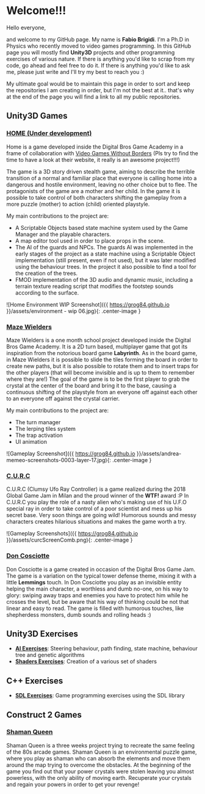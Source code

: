 # Welcome!!!

Hello everyone,

and welcome to my GitHub page. My name is **Fabio Brigidi**. I'm a Ph.D in Physics who recently moved to video games programming. In this GitHub page you will mostly find **Unity3D** projects and other programming exercises of various nature. If there is anything you'd like to scrap from my code, go ahead and feel free to do it. If there is anything you'd like to ask me, please just write and I'll try my best to reach you :)

My ultimate goal would be to maintain this page in order to sort and keep the repositories I am creating in order, but I'm not the best at it.. that's why at the end of the page you will find a link to all my public repositories.


## Unity3D Games

### [HOME (Under development)](https://github.com/Grog84/BigOne)

Home is a game developed inside the Digital Bros Game Academy in a frame of collaboration with [Video Games Without Borders](http://vgwb.org/) (Pls try to find the time to have a look at their website, it really is an awesome project!!!)

The game is a 3D story driven stealth game, aiming to describe the terrible transition of a normal and familiar place that everyone is calling home into a dangerous and hostile environment, leaving no other choice but to flee. The protagonists of the game are a mother and her child. In the game it is possible to take control of both characters shifting the gameplay from a more puzzle (mother) to action (child) oriented playstyle. 

My main contributions to the project are:
- A Scriptable Objects based state machine system used by the Game Manager and the playable characters.
- A map editor tool used in order to place props in the scene.
- The AI of the guards and NPCs. The guards AI was implemented in the early stages of the project as a state machine using a Scriptable Object implementation (still present, even if not used), but it was later modified using the behaviour trees. In the project it also possible to find a tool for the creation of the trees.
- FMOD implementation of the 3D audio and dynamic music, including a terrain texture reading script that modifies the footstep sounds according to the surface.

![Home Environment WIP Screenshot]({{ https://grog84.github.io }}/assets/environment - wip 06.jpg){: .center-image }

### [Maze Wielders](https://github.com/Grog84/LabirintoMagico.git)

Maze Wielders is a one month school project developed inside the Digital Bros Game Academy. It is a 2D turn based, multiplayer game that got its inspiration from the notorious board game **Labyrinth**. As in the board game, in Maze Wielders it is possible to slide the tiles forming the board in order to create new paths, but it is also possible to rotate them and to insert traps for the other players (that will become invisible and is up to them to remember where they are!) The goal of the game is to be the first player to grab the crystal at the center of the board and bring it to the base, causing a continuous shifting of the playstyle from an everyone off against each other to an everyone off against the crystal carrier.

My main contributions to the project are:
- The turn manager
- The lerping tiles system
- The trap activation
- UI animation

![Gameplay Screenshot]({{ https://grog84.github.io }}/assets/andrea-memeo-screenshots-0003-layer-17.jpg){: .center-image }

### [C.U.R.C](https://github.com/Grog84/GGJ18)

C.U.R.C (Clumsy Ufo Ray Controller) is a game realized during the 2018 Global Game Jam in Milan and the proud winner of the **WTF!** award :P
In C.U.R.C you play the role of a nasty alien who's making use of his U.F.O special ray in order to take control of a poor scientist and mess up his secret base. Very soon things are going wild! Humorous sounds and messy characters creates hilarious situations and makes the game worth a try.

![Gameplay Screenshots]({{ https://grog84.github.io }}/assets/curcScreenComb.png){: .center-image }

### [Don Cosciotte](https://github.com/Grog84/DBGAGameJam)

Don Cosciotte is a game created in occasion of the Digital Bros Game Jam. The game is a variation on the typical tower defense theme, mixing it with a little **Lemmings** touch. In Don Cosciotte you play as an invisible entity helping the main character, a worthless and dumb no-one, on his way to glory: swiping away traps and enemies you have to protect him while he crosses the level, but be aware that his way of thinking could be not that linear and easy to read. The game is filled with humorous touches, like shepherdess monsters, dumb sounds and rolling heads :)

## Unity3D Exercises

- [**AI Exercises**](https://github.com/Grog84/UnityAITest): Steering behaviour, path finding, state machine, behaviour tree and genetic algorithms
- [**Shaders Exercises**](https://github.com/Grog84/ShadersTest): Creation of a various set of shaders

## C++ Exercises

- [**SDL Exercises**](https://github.com/Grog84/SDL_Tutorial): Game programming exercises using the SDL library

## Construct 2 Games

### [Shaman Queen](https://github.com/Grog84/Shaman)

Shaman Queen is a three weeks project trying to recreate the same feeling of the 80s arcade games. Shaman Queen is an environmental puzzle game, where you play as shaman who can absorb the elements and move them around the map trying to overcome the obstacles. At the beginning of the game you find out that your power crystals were stolen leaving you almost powerless, with the only ability of moving earth. Recuperate your crystals and regain your powers in order to get your revenge!
